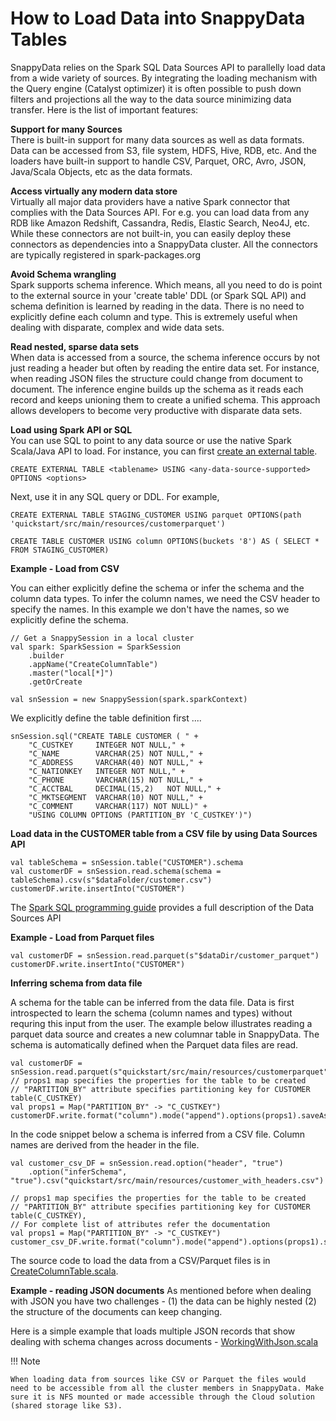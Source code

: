<a id="howto-load"></a>
# How to Load Data into SnappyData Tables

SnappyData relies on the Spark SQL Data Sources API to parallelly load data from a wide variety of sources. By integrating the loading mechanism with the Query engine (Catalyst optimizer) it is often possible to push down filters and projections all the way to the data source minimizing data transfer. Here is the list of important features:

**Support for many Sources** </br>There is built-in support for many data sources as well as data formats. Data can be accessed from S3, file system, HDFS, Hive, RDB, etc. And the loaders have built-in support to handle CSV, Parquet, ORC, Avro, JSON, Java/Scala Objects, etc as the data formats.

**Access virtually any modern data store**</br> Virtually all major data providers have a native Spark connector that complies with the Data Sources API. For e.g. you can load data from any RDB like Amazon Redshift, Cassandra, Redis, Elastic Search, Neo4J, etc. While these connectors are not built-in, you can easily deploy these connectors as dependencies into a SnappyData cluster. All the connectors are typically registered in spark-packages.org

**Avoid Schema wrangling** </br>Spark supports schema inference. Which means, all you need to do is point to the external source in your 'create table' DDL (or Spark SQL API) and schema definition is learned by reading in the data. There is no need to explicitly define each column and type. This is extremely useful when dealing with disparate, complex and wide data sets.

**Read nested, sparse data sets**</br> When data is accessed from a source, the schema inference occurs by not just reading a header but often by reading the entire data set. For instance, when reading JSON files the structure could change from document to document. The inference engine builds up the schema as it reads each record and keeps unioning them to create a unified schema. This approach allows developers to become very productive with disparate data sets.

**Load using Spark API or SQL** </br> You can use SQL to point to any data source or use the native Spark Scala/Java API to load.
For instance, you can first [create an external table](../reference/sql_reference/create-external-table.md).

```pre
CREATE EXTERNAL TABLE <tablename> USING <any-data-source-supported> OPTIONS <options>
```

Next, use it in any SQL query or DDL. For example,

```pre
CREATE EXTERNAL TABLE STAGING_CUSTOMER USING parquet OPTIONS(path 'quickstart/src/main/resources/customerparquet')

CREATE TABLE CUSTOMER USING column OPTIONS(buckets '8') AS ( SELECT * FROM STAGING_CUSTOMER)
```

**Example - Load from CSV**

You can either explicitly define the schema or infer the schema and the column data types. To infer the column names, we need the CSV header to specify the names. In this example we don't have the names, so we explicitly define the schema.

```pre
// Get a SnappySession in a local cluster
val spark: SparkSession = SparkSession
    .builder
    .appName("CreateColumnTable")
    .master("local[*]")
    .getOrCreate

val snSession = new SnappySession(spark.sparkContext)
```

We explicitly define the table definition first ....

```pre
snSession.sql("CREATE TABLE CUSTOMER ( " +
    "C_CUSTKEY     INTEGER NOT NULL," +
    "C_NAME        VARCHAR(25) NOT NULL," +
    "C_ADDRESS     VARCHAR(40) NOT NULL," +
    "C_NATIONKEY   INTEGER NOT NULL," +
    "C_PHONE       VARCHAR(15) NOT NULL," +
    "C_ACCTBAL     DECIMAL(15,2)   NOT NULL," +
    "C_MKTSEGMENT  VARCHAR(10) NOT NULL," +
    "C_COMMENT     VARCHAR(117) NOT NULL)" +
    "USING COLUMN OPTIONS (PARTITION_BY 'C_CUSTKEY')")
```

**Load data in the CUSTOMER table from a CSV file by using Data Sources API**

```pre
val tableSchema = snSession.table("CUSTOMER").schema
val customerDF = snSession.read.schema(schema = tableSchema).csv(s"$dataFolder/customer.csv")
customerDF.write.insertInto("CUSTOMER")
```

The [Spark SQL programming guide](https://spark.apache.org/docs/2.1.3/sql-programming-guide.html#data-sources) provides a full description of the Data Sources API

**Example - Load from Parquet files**

```pre
val customerDF = snSession.read.parquet(s"$dataDir/customer_parquet")
customerDF.write.insertInto("CUSTOMER")
```

**Inferring schema from data file**

A schema for the table can be inferred from the data file. Data is first introspected to learn the schema (column names and types) without requring this input from the user. The example below illustrates reading a parquet data source and creates a new columnar table in SnappyData. The schema is automatically defined when the Parquet data files are read.

```pre
val customerDF = snSession.read.parquet(s"quickstart/src/main/resources/customerparquet")
// props1 map specifies the properties for the table to be created
// "PARTITION_BY" attribute specifies partitioning key for CUSTOMER table(C_CUSTKEY)
val props1 = Map("PARTITION_BY" -> "C_CUSTKEY")
customerDF.write.format("column").mode("append").options(props1).saveAsTable("CUSTOMER")
```

In the code snippet below a schema is inferred from a CSV file. Column names are derived from the header in the file.

```pre
val customer_csv_DF = snSession.read.option("header", "true")
    .option("inferSchema", "true").csv("quickstart/src/main/resources/customer_with_headers.csv")

// props1 map specifies the properties for the table to be created
// "PARTITION_BY" attribute specifies partitioning key for CUSTOMER table(C_CUSTKEY),
// For complete list of attributes refer the documentation
val props1 = Map("PARTITION_BY" -> "C_CUSTKEY")
customer_csv_DF.write.format("column").mode("append").options(props1).saveAsTable("CUSTOMER")
```

The source code to load the data from a CSV/Parquet files is in [CreateColumnTable.scala](https://github.com/TIBCOSoftware/snappydata/blob/master/examples/src/main/scala/org/apache/spark/examples/snappydata/CreateColumnTable.scala).

**Example - reading JSON documents**
As mentioned before when dealing with JSON you have two challenges - (1) the data can be highly nested (2) the structure of the documents can keep changing.

Here is a simple example that loads multiple JSON records that show dealing with schema changes across documents -   [WorkingWithJson.scala](https://github.com/TIBCOSoftware/snappydata/blob/master/examples/src/main/scala/org/apache/spark/examples/snappydata/WorkingWithJson.scala)

!!! Note

	When loading data from sources like CSV or Parquet the files would need to be accessible from all the cluster members in SnappyData. Make sure it is NFS mounted or made accessible through the Cloud solution (shared storage like S3).
